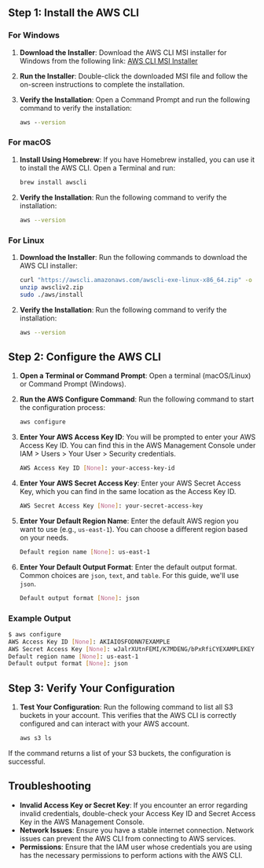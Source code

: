 
## Step 1: Install the AWS CLI

### For Windows

1. **Download the Installer**: Download the AWS CLI MSI installer for Windows from the following link:
   [AWS CLI MSI Installer](https://awscli.amazonaws.com/AWSCLIV2.msi)

2. **Run the Installer**: Double-click the downloaded MSI file and follow the on-screen instructions to complete the installation.

3. **Verify the Installation**: Open a Command Prompt and run the following command to verify the installation:
   ```cmd
   aws --version
   ```

### For macOS

1. **Install Using Homebrew**: If you have Homebrew installed, you can use it to install the AWS CLI. Open a Terminal and run:
   ```sh
   brew install awscli
   ```

2. **Verify the Installation**: Run the following command to verify the installation:
   ```sh
   aws --version
   ```

### For Linux

1. **Download the Installer**: Run the following commands to download the AWS CLI installer:
   ```sh
   curl "https://awscli.amazonaws.com/awscli-exe-linux-x86_64.zip" -o "awscliv2.zip"
   unzip awscliv2.zip
   sudo ./aws/install
   ```

2. **Verify the Installation**: Run the following command to verify the installation:
   ```sh
   aws --version
   ```

## Step 2: Configure the AWS CLI

1. **Open a Terminal or Command Prompt**: Open a terminal (macOS/Linux) or Command Prompt (Windows).

2. **Run the AWS Configure Command**: Run the following command to start the configuration process:
   ```sh
   aws configure
   ```

3. **Enter Your AWS Access Key ID**: You will be prompted to enter your AWS Access Key ID. You can find this in the AWS Management Console under IAM > Users > Your User > Security credentials.
   ```sh
   AWS Access Key ID [None]: your-access-key-id
   ```

4. **Enter Your AWS Secret Access Key**: Enter your AWS Secret Access Key, which you can find in the same location as the Access Key ID.
   ```sh
   AWS Secret Access Key [None]: your-secret-access-key
   ```

5. **Enter Your Default Region Name**: Enter the default AWS region you want to use (e.g., `us-east-1`). You can choose a different region based on your needs.
   ```sh
   Default region name [None]: us-east-1
   ```

6. **Enter Your Default Output Format**: Enter the default output format. Common choices are `json`, `text`, and `table`. For this guide, we'll use `json`.
   ```sh
   Default output format [None]: json
   ```

### Example Output

```sh
$ aws configure
AWS Access Key ID [None]: AKIAIOSFODNN7EXAMPLE
AWS Secret Access Key [None]: wJalrXUtnFEMI/K7MDENG/bPxRfiCYEXAMPLEKEY
Default region name [None]: us-east-1
Default output format [None]: json
```

## Step 3: Verify Your Configuration

1. **Test Your Configuration**: Run the following command to list all S3 buckets in your account. This verifies that the AWS CLI is correctly configured and can interact with your AWS account.
   ```sh
   aws s3 ls
   ```

If the command returns a list of your S3 buckets, the configuration is successful.

## Troubleshooting

- **Invalid Access Key or Secret Key**: If you encounter an error regarding invalid credentials, double-check your Access Key ID and Secret Access Key in the AWS Management Console.
- **Network Issues**: Ensure you have a stable internet connection. Network issues can prevent the AWS CLI from connecting to AWS services.
- **Permissions**: Ensure that the IAM user whose credentials you are using has the necessary permissions to perform actions with the AWS CLI.

